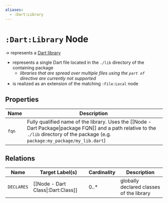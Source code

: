 ```yaml
---
aliases:
  - :Dart:Library
---
```


# `:Dart:Library` Node

-> represents a [Dart library](https://dart.dev/tools/pub/glossary#library)

- represents a single Dart file located in the `./lib` directory of the containing package
    - *libraries that are spread over multiple files using the `part of` directive are currently not supported*
- is realized as an extension of the matching `:File:Local` node

## Properties

| Name  | Description                                                                                                                                                                            |
|-------|----------------------------------------------------------------------------------------------------------------------------------------------------------------------------------------|
| `fqn` | Fully qualified name of the library. Uses the [[Node - Dart Package\|package FQN]] and a path relative to the `./lib` directory of the package (e.g. `package:my_package/my_lib.dart`) |

## Relations

| Name       | Target Label(s)                    | Cardinality | Description                              |
|------------|------------------------------------|-------------|------------------------------------------|
| `DECLARES` | [[Node - Dart Class\|:Dart:Class]] | 0..*        | globally declared classes of the library |
